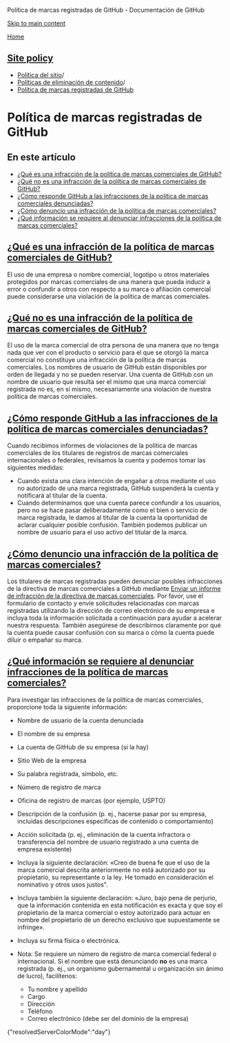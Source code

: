 Política de marcas registradas de GitHub - Documentación de GitHub

[Skip to main content](#main-content)

[Home](/es)

[Site policy](/es/site-policy)
----------

* [Política del sitio](/es/site-policy)/
* [Políticas de eliminación de contenido](/es/site-policy/content-removal-policies)/
* [Política de marcas registradas de GitHub](/es/site-policy/content-removal-policies/github-trademark-policy)

Política de marcas registradas de GitHub
==========

En este artículo
----------

* [¿Qué es una infracción de la política de marcas comerciales de GitHub?](#what-is-a-github-trademark-policy-violation)
* [¿Qué no es una infracción de la política de marcas comerciales de GitHub?](#what-is-not-a-github-trademark-policy-violation)
* [¿Cómo responde GitHub a las infracciones de la política de marcas comerciales denunciadas?](#how-does-github-respond-to-reported-trademark-policy-violations)
* [¿Cómo denuncio una infracción de la política de marcas comerciales?](#how-do-i-report-a-trademark-policy-violation)
* [¿Qué información se requiere al denunciar infracciones de la política de marcas comerciales?](#what-information-is-required-when-reporting-trademark-policy-violations)

[¿Qué es una infracción de la política de marcas comerciales de GitHub?](#what-is-a-github-trademark-policy-violation)
----------

El uso de una empresa o nombre comercial, logotipo u otros materiales protegidos por marcas comerciales de una manera que pueda inducir a error o confundir a otros con respecto a su marca o afiliación comercial puede considerarse una violación de la política de marcas comerciales.

[¿Qué no es una infracción de la política de marcas comerciales de GitHub?](#what-is-not-a-github-trademark-policy-violation)
----------

El uso de la marca comercial de otra persona de una manera que no tenga nada que ver con el producto o servicio para el que se otorgó la marca comercial no constituye una infracción de la política de marcas comerciales. Los nombres de usuario de GitHub están disponibles por orden de llegada y no se pueden reservar. Una cuenta de GitHub con un nombre de usuario que resulta ser el mismo que una marca comercial registrada no es, en sí mismo, necesariamente una violación de nuestra política de marcas comerciales.

[¿Cómo responde GitHub a las infracciones de la política de marcas comerciales denunciadas?](#how-does-github-respond-to-reported-trademark-policy-violations)
----------

Cuando recibimos informes de violaciones de la política de marcas comerciales de los titulares de registros de marcas comerciales internacionales o federales, revisamos la cuenta y podemos tomar las siguientes medidas:

* Cuando exista una clara intención de engañar a otros mediante el uso no autorizado de una marca registrada, GitHub suspenderá la cuenta y notificará al titular de la cuenta.
* Cuando determinamos que una cuenta parece confundir a los usuarios, pero no se hace pasar deliberadamente como el bien o servicio de marca registrada, le damos al titular de la cuenta la oportunidad de aclarar cualquier posible confusión. También podemos publicar un nombre de usuario para el uso activo del titular de la marca.

[¿Cómo denuncio una infracción de la política de marcas comerciales?](#how-do-i-report-a-trademark-policy-violation)
----------

Los titulares de marcas registradas pueden denunciar posibles infracciones de la directiva de marcas comerciales a GitHub mediante [Enviar un informe de infracción de la directiva de marcas comerciales](https://support.github.com/contact/trademark-policy). Por favor, use el formulario de contacto y envíe solicitudes relacionadas con marcas registradas utilizando la dirección de correo electrónico de su empresa e incluya toda la información solicitada a continuación para ayudar a acelerar nuestra respuesta. También asegúrese de describirnos claramente por qué la cuenta puede causar confusión con su marca o cómo la cuenta puede diluir o empañar su marca.

[¿Qué información se requiere al denunciar infracciones de la política de marcas comerciales?](#what-information-is-required-when-reporting-trademark-policy-violations)
----------

Para investigar las infracciones de la política de marcas comerciales, proporcione toda la siguiente información:

* Nombre de usuario de la cuenta denunciada

* El nombre de su empresa

* La cuenta de GitHub de su empresa (si la hay)

* Sitio Web de la empresa

* Su palabra registrada, símbolo, etc.

* Número de registro de marca

* Oficina de registro de marcas (por ejemplo, USPTO)

* Descripción de la confusión (p. ej., hacerse pasar por su empresa, incluidas descripciones específicas de contenido o comportamiento)

* Acción solicitada (p. ej., eliminación de la cuenta infractora o transferencia del nombre de usuario registrado a una cuenta de empresa existente)

* Incluya la siguiente declaración: «Creo de buena fe que el uso de la marca comercial descrita anteriormente no está autorizado por su propietario, su representante o la ley. He tomado en consideración el nominativo y otros usos justos".

* Incluya también la siguiente declaración: «Juro, bajo pena de perjurio, que la información contenida en esta notificación es exacta y que soy el propietario de la marca comercial o estoy autorizado para actuar en nombre del propietario de un derecho exclusivo que supuestamente se infringe».

* Incluya su firma física o electrónica.

* Nota: Se requiere un número de registro de marca comercial federal o internacional. Si el nombre que está denunciando **no** es una marca registrada (p. ej., un organismo gubernamental u organización sin ánimo de lucro), facilítenos:

  * Tu nombre y apellido
  * Cargo
  * Dirección
  * Teléfono
  * Correo electrónico (debe ser del dominio de la empresa)

{"resolvedServerColorMode":"day"}
